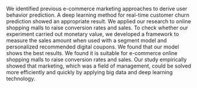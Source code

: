 We identified previous e-commerce marketing approaches to derive user behavior prediction. A deep learning method for real-time customer churn prediction showed an appropriate result. We applied our research to online shopping malls to raise conversion rates and sales. To check whether our experiment carried out monetary value, we developed a framework to measure the sales amount when used with a segment model and personalized recommended digital coupons. We found that our model shows the best results. We found it is suitable for e-commerce online shopping malls to raise conversion rates and sales. Our study empirically showed that marketing, which was a field of management, could be solved more efficiently and quickly by applying big data and deep learning technology.
